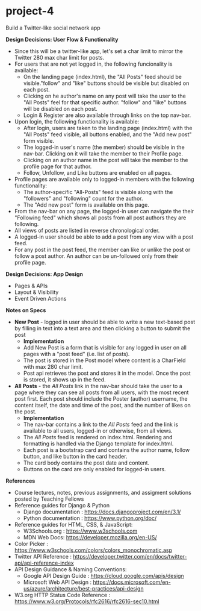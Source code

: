 # project-4
Build a Twitter-like social network app

**Design Decisions: User Flow & Functionality**
- Since this will be a twitter-like app, let's set a char limit to mirror the Twitter 280 max char limit for posts.
- For users that are not yet logged in, the following funcionality is available:
  - On the landing page (index.html), the "All Posts" feed should be visible."follow" and "like" buttons should be visible but disabled on each post. 
  - Clicking on he author's name on any post will take the user to the "All Posts" feel for that specific author. "follow" and "like" buttons will be disabled on each post.
  - Login & Register are also available through links on the top nav-bar.
- Upon login, the following functionality is available:
  - After login, users are taken to the landing page (index.html) with the "All Posts" feed visible, all buttons enabled, and the "Add new post" form visible.
  - The logged-in user's name (the member) should be visible in the nav-bar. Clicking on it will take the member to their Profile page.
  - Clicking on an author name in the post will take the member to the profile page for that author.
  - Follow, Unfollow, and Like buttons are enabled on all pages.
- Profile pages are available only to logged-in members with the following functionality:
  - The author-specific "All-Posts" feed is visible along with the "followers" and "following" count for the author.
  - The "Add new post" form is available on this page.
- From the nav-bar on any page, the logged-in user can navigate the their "Following feed" which shows all posts from all post authors they are following.
- All views of posts are listed in reverse chronological order.
- A logged-in user should be able to add a post from any view with a post feed.
- For any post in the post feed, the member can like or unlike the post or follow a post author. An author can be un-followed only from their profile page. 

**Design Decisions: App Design**
- Pages & APIs
- Layout & Visibility
- Event Driven Actions

**Notes on Specs**
* **New Post** - logged in user should be able to write a new text-based post by filling in text into a text area and then clicking a button to submit the post
  - **Implementation** 
  - Add New Post is a form that is visible for any logged in user on all pages with a "post feed" (i.e. list of posts).
  - The post is stored in the Post model where content is a CharField with max 280 char limit.
  - Post api retrieves the post and stores it in the model. Once the post is stored, it shows up in the feed.
* **All Posts** - the _All Posts_ link in the nav-bar should take the user to a page where they can see all posts from all users, with the most recent post first. Each post should include the Poster (author) username, the content itself, the date and time of the post, and the number of likes on the post.
  - **Implementation** 
  - The nav-bar contains a link to the _All Posts_ feed and the link is available to all users, logged-in or otherwise, from all views. 
  - The _All Posts_ feed is rendered on index.html. Rendering and formatting is handled via the Django template for index.html. 
  - Each post is a bootstrap card and contains the author name, follow button, and like button in the card header. 
  - The card body contains the post date and content. 
  - Buttons on the card are only enabled for logged-in users.

**References**
* Course lectures, notes, previous assignments, and assigment solutions posted by Teaching Fellows
* Reference guides for Django & Python
  - Django documentation : https://docs.djangoproject.com/en/3.1/ 
  - Python documentation : https://www.python.org/doc/
* Reference guides for HTML, CSS, & JavaScript: 
  - W3Schools.org : https://www.w3schools.com
  - MDN Web Docs: https://developer.mozilla.org/en-US/
* Color Picker : https://www.w3schools.com/colors/colors_monochromatic.asp
* Twitter API Reference : https://developer.twitter.com/en/docs/twitter-api/api-reference-index
* API Design Guidance & Naming Conventions:
  - Google API Design Guide : https://cloud.google.com/apis/design
  - Microsoft Web API Design : https://docs.microsoft.com/en-us/azure/architecture/best-practices/api-design
* W3.org HTTP Status Code Reference : https://www.w3.org/Protocols/rfc2616/rfc2616-sec10.html
